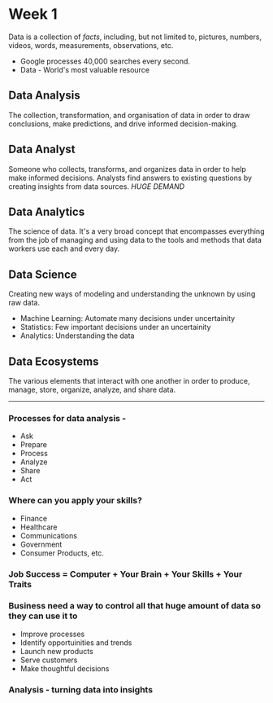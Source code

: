 # Week 1

Data is a collection of *facts*, including, but not limited to, pictures, numbers, videos, words, measurements, observations, etc. 

* Google processes 40,000 searches every second.
* Data - World's most valuable resource

## Data Analysis
The collection, transformation, and organisation of data in order to draw conclusions, make predictions, and drive informed decision-making.

## Data Analyst
Someone who collects, transforms, and organizes data in order to help make informed decisions. Analysts find answers to existing questions by creating insights from data sources. *HUGE DEMAND*

## Data Analytics
The science of data. It's a very broad concept that encompasses everything from the job of managing and using data to the tools and methods that data workers use each and every day. 

## Data Science 
Creating new ways of modeling and understanding the unknown by using raw data.
-   Machine Learning: Automate many decisions under uncertainity
-   Statistics: Few important decisions under an uncertainity
-   Analytics: Understanding the data

## Data Ecosystems
The various elements that interact with one another in order to produce, manage, store, organize, analyze, and share data.

****

### Processes for data analysis - 
-   Ask
-   Prepare
-   Process
-   Analyze
-   Share
-   Act 

### Where can you apply your skills?
-   Finance
-   Healthcare
-   Communications
-   Government
-   Consumer Products, etc.

### **Job Success** = Computer + Your Brain + Your Skills + Your Traits

### Business need a way to control all that huge amount of data so they can use it to 
-   Improve processes
-   Identify opportuinities and trends
-   Launch new products
-   Serve customers
-   Make thoughtful decisions

### Analysis - turning data into insights